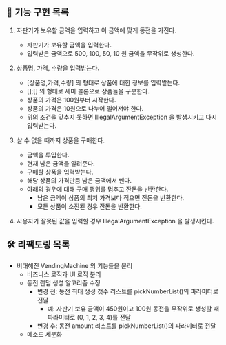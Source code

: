 ## 🚀 기능 구현 목록

1. 자판기가 보유할 금액을 입력하고 이 금액에 맞게 동전을 가진다.
    - 자판기가 보유할 금액을 입력한다.
    - 입력받은 금액으로 500, 100, 50, 10 원 금액을 무작위로 생성한다.


2. 상품명, 가격, 수량을 입력받는다.
    - [상품명,가격,수량] 의 형태로 상품에 대한 정보를 입력받는다.
    - [];[] 의 형태로 세미 콜론으로 상품들을 구분한다.
    - 상품의 가격은 100원부터 시작한다.
    - 상품의 가격은 10원으로 나누어 떨어져야 한다.
    - 위의 조건을 맞추지 못하면 IllegalArgumentException 을 발생시키고 다시 입력받는다.


3. 살 수 없을 때까지 상품을 구매한다.
    - 금액을 투입한다.
    - 현재 남은 금액을 알려준다.
    - 구매할 상품을 입력받는다.
    - 해당 상품의 가격만큼 남은 금액에서 뺀다.
    - 아래의 경우에 대해 구매 행위를 멈추고 잔돈을 반환한다.
        * 남은 금액이 상품의 최저 가격보다 적으면 잔돈을 반환한다.
        * 모든 상품이 소진된 경우 잔돈을 반환한다.

4. 사용자가 잘못된 값을 입력할 경우 IllegalArgumentException 을 발생시킨다.

## 🛠 리팩토링 목록

- 비대해진 VendingMachine 의 기능들을 분리
   * 비즈니스 로직과 UI 로직 분리
   * 동전 랜덤 생성 알고리즘 수정
      * 변경 전: 동전 최대 생성 갯수 리스트를 pickNumberList()의 파라미터로 전달
        - 예: 자판기 보유 금액이 450원이고 100원 동전을 무작위로 생성할 때 파라미터로 (0, 1, 2, 3, 4)를 전달
      * 변경 후: 동전 amount 리스트를 pickNumberList()의 파라미터로 전달
   * 메소드 세분화
   